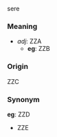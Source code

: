 sere
### Meaning
+ _adj_: ZZA
    + __eg__: ZZB

### Origin

ZZC

### Synonym

__eg__: ZZD

+ ZZE


